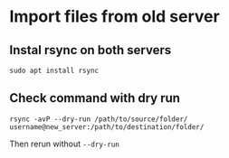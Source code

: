 # Import files from old server

## Instal rsync on both servers

```
sudo apt install rsync
```

## Check command with dry run

```
rsync -avP --dry-run /path/to/source/folder/ username@new_server:/path/to/destination/folder/
```

Then rerun without `--dry-run`

